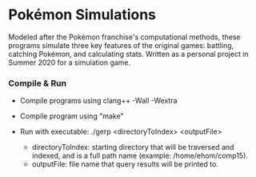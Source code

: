 # Pokémon Simulations

Modeled after the Pokémon franchise's computational methods, these programs simulate three key features of the original games: battling, catching Pokémon, and calculating stats. Written as a personal project in Summer 2020 for a simulation game.

### Compile & Run
* Compile programs using clang++ -Wall -Wextra

* Compile program using "make"
* Run with executable: ./gerp \<directoryToIndex\> \<outputFile\>
  * directoryToIndex: starting directory that will be traversed and indexed, and is a full path name (example: /home/ehom/comp15).
  * outputFile: file name that query results will be printed to.
